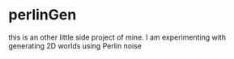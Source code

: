 perlinGen
=========

this is an other little side project of mine. I am experimenting with generating 2D worlds using Perlin noise


